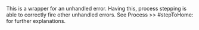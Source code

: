 This is a wrapper for an unhandled error. Having this, process stepping is able to correctly fire other unhandled errors. See Process >> #stepToHome: for further explanations.